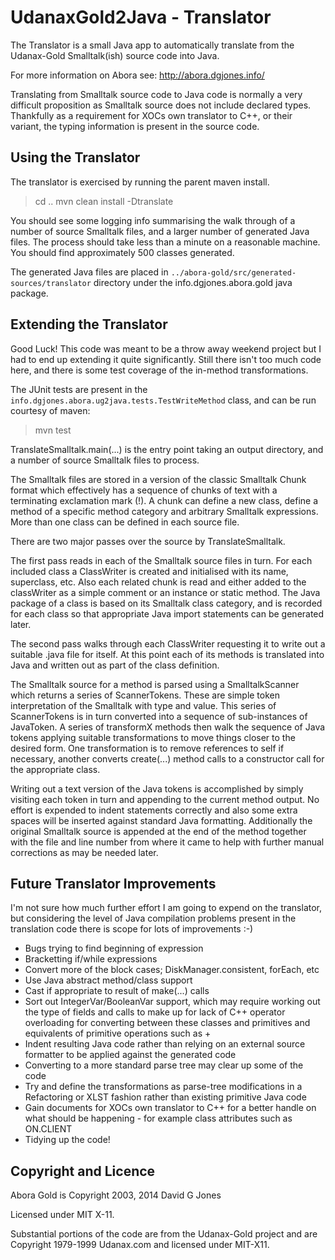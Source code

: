# UdanaxGold2Java - Translator

The Translator is a small Java app to automatically translate from the
Udanax-Gold Smalltalk(ish) source code into Java. 

For more information on Abora see: http://abora.dgjones.info/

Translating from Smalltalk source code to Java code is normally a very
difficult proposition as Smalltalk source does not include declared
types. Thankfully as a requirement for XOCs own translator to C++, or
their variant, the typing information is present in the source code.


## Using the Translator

The translator is exercised by running the parent maven install.

> cd ..
> mvn clean install -Dtranslate

You should see some logging info summarising the walk through of a
number of source Smalltalk files, and a larger number of generated
Java files. The process should take less than a minute on a reasonable
machine. You should find approximately 500 classes generated.

The generated Java files are placed in `../abora-gold/src/generated-sources/translator` directory
under the info.dgjones.abora.gold java package. 


## Extending the Translator

Good Luck! This code was meant to be a throw away weekend project but
I had to end up extending it quite significantly. Still there isn't
too much code here, and there is some test coverage of the in-method
transformations.

The JUnit tests are present in the `info.dgjones.abora.ug2java.tests.TestWriteMethod`
class, and can be run courtesy of maven:

> mvn test


TranslateSmalltalk.main(...) is the entry point taking an output
directory, and a number of source Smalltalk files to process.

The Smalltalk files are stored in a version of the classic Smalltalk
Chunk format which effectively has a sequence of chunks of text with a
terminating exclamation mark (!). A chunk can define a new class,
define a method of a specific method category and arbitrary Smalltalk
expressions. More than one class can be defined in each source file.

There are two major passes over the source by TranslateSmalltalk.

The first pass reads in each of the Smalltalk source files in turn.
For each included class a ClassWriter is created and initialised with
its name, superclass, etc. Also each related chunk is read and either
added to the classWriter as a simple comment or an instance or static
method. The Java package of a class is based on its Smalltalk class
category, and is recorded for each class so that appropriate Java
import statements can be generated later.

The second pass walks through each ClassWriter requesting it to write
out a suitable .java file for itself. At this point each of its methods
is translated into Java and written out as part of the class
definition.

The Smalltalk source for a method is parsed using a SmalltalkScanner
which returns a series of ScannerTokens. These are simple token
interpretation of the Smalltalk with type and value. This series of
ScannerTokens is in turn converted into a sequence of sub-instances of
JavaToken. A series of transformX methods then walk the sequence of
Java tokens applying suitable transformations to move things closer to
the desired form. One transformation is to remove references to self
if necessary, another converts create(...) method calls to a
constructor call for the appropriate class.

Writing out a text version of the Java tokens is accomplished by
simply visiting each token in turn and appending to the current method
output. No effort is expended to indent statements correctly and also
some extra spaces will be inserted against standard Java formatting.
Additionally the original Smalltalk source is appended at the end of
the method together with the file and line number from where it came
to help with further manual corrections as may be needed later.


## Future Translator Improvements

I'm not sure how much further effort I am going to expend on the
translator, but considering the level of Java compilation problems
present in the translation code there is scope for lots of
improvements :-)

- Bugs trying to find beginning of expression
- Bracketting if/while expressions
- Convert more of the block cases; DiskManager.consistent, forEach,
etc
- Use Java abstract method/class support
- Cast if appropriate to result of make(...) calls
- Sort out IntegerVar/BooleanVar support, which may require working out
the type of fields and calls to make up for lack of C++ operator
overloading for converting between these classes and primitives and
equivalents of primitive operations such as +
- Indent resulting Java code rather than relying on an external source
formatter to be applied against the generated code
- Converting to a more standard parse tree may clear up some of the
code
- Try and define the transformations as parse-tree modifications in a
Refactoring or XLST fashion rather than existing primitive Java code
- Gain documents for XOCs own translator to C++ for a better handle
on what should be happening - for example class attributes such as ON.CLIENT
- Tidying up the code!


## Copyright and Licence

Abora Gold is Copyright 2003, 2014 David G Jones

Licensed under MIT X-11.

Substantial portions of the code are from the Udanax-Gold project and are Copyright 1979-1999 Udanax.com and licensed under MIT-X11. 

